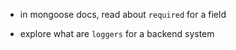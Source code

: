- in mongoose docs, read about `required` for a field

- explore what are `loggers` for a backend system
